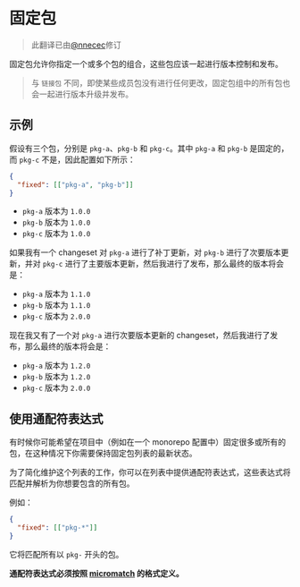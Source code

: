 # 固定包

> 此翻译已由[@nnecec](https://github.com/nnecec)修订

固定包允许你指定一个或多个包的组合，这些包应该一起进行版本控制和发布。

> 与 `链接包` 不同，即使某些成员包没有进行任何更改，固定包组中的所有包也会一起进行版本升级并发布。

## 示例

假设有三个包，分别是 `pkg-a`、`pkg-b` 和 `pkg-c`。其中 `pkg-a` 和 `pkg-b` 是固定的，而 `pkg-c` 不是，因此配置如下所示：

```json
{
  "fixed": [["pkg-a", "pkg-b"]]
}
```

- `pkg-a` 版本为 `1.0.0`
- `pkg-b` 版本为 `1.0.0`
- `pkg-c` 版本为 `1.0.0`

如果我有一个 changeset 对 `pkg-a` 进行了补丁更新，对 `pkg-b` 进行了次要版本更新，并对 `pkg-c` 进行了主要版本更新，然后我进行了发布，那么最终的版本将会是：

- `pkg-a` 版本为 `1.1.0`
- `pkg-b` 版本为 `1.1.0`
- `pkg-c` 版本为 `2.0.0`

现在我又有了一个对 `pkg-a` 进行次要版本更新的 changeset，然后我进行了发布，那么最终的版本将会是：

- `pkg-a` 版本为 `1.2.0`
- `pkg-b` 版本为 `1.2.0`
- `pkg-c` 版本为 `2.0.0`

## 使用通配符表达式

有时候你可能希望在项目中（例如在一个 monorepo 配置中）固定很多或所有的包，在这种情况下你需要保持固定包列表的最新状态。

为了简化维护这个列表的工作，你可以在列表中提供通配符表达式，这些表达式将匹配并解析为你想要包含的所有包。

例如：

```json
{
  "fixed": [["pkg-*"]]
}
```

它将匹配所有以 `pkg-` 开头的包。

**通配符表达式必须按照 [micromatch](https://www.npmjs.com/package/micromatch) 的格式定义。**
